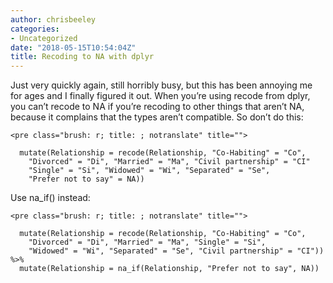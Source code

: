 ```yaml
---
author: chrisbeeley
categories:
- Uncategorized
date: "2018-05-15T10:54:04Z"
title: Recoding to NA with dplyr
---
```


Just very quickly again, still horribly busy, but this has been annoying me for ages and I finally figured it out. When you’re using recode from dplyr, you can’t recode to NA if you’re recoding to other things that aren’t NA, because it complains that the types aren’t compatible. So don’t do this:

```
<pre class="brush: r; title: ; notranslate" title="">

  mutate(Relationship = recode(Relationship, "Co-Habiting" = "Co", 
    "Divorced" = "Di", "Married" = "Ma", "Civil partnership" = "CI"
    "Single" = "Si", "Widowed" = "Wi", "Separated" = "Se", 
    "Prefer not to say" = NA))

```

Use na\_if() instead:

```
<pre class="brush: r; title: ; notranslate" title="">

  mutate(Relationship = recode(Relationship, "Co-Habiting" = "Co", 
    "Divorced" = "Di", "Married" = "Ma", "Single" = "Si", 
    "Widowed" = "Wi", "Separated" = "Se", "Civil partnership" = "CI")) %>%
  mutate(Relationship = na_if(Relationship, "Prefer not to say", NA))

```